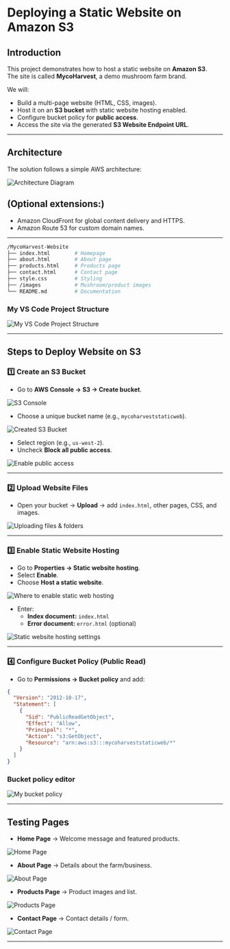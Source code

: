 # Deploying a Static Website on Amazon S3

## Introduction

This project demonstrates how to host a static website on **Amazon S3**.  
The site is called **MycoHarvest**, a demo mushroom farm brand.

We will:

- Build a multi-page website (HTML, CSS, images).  
- Host it on an **S3 bucket** with static website hosting enabled.  
- Configure bucket policy for **public access**.  
- Access the site via the generated **S3 Website Endpoint URL**.  

---

## Architecture

The solution follows a simple AWS architecture:

![Architecture Diagram](images/s3architecture.png) <!-- Add your architecture screenshot here -->
## (Optional extensions:)

- Amazon CloudFront for global content delivery and HTTPS.  
- Amazon Route 53 for custom domain names.  

---

```bash
/MycoHarvest-Website
├── index.html        # Homepage
├── about.html        # About page
├── products.html     # Products page
├── contact.html      # Contact page
├── style.css         # Styling
├── /images           # Mushroom/product images
└── README.md         # Documentation
```
### My VS Code Project Structure

![My VS Code Project Structure](images/vscodeprojectstructure.jpg)

---

## Steps to Deploy Website on S3

### 1️⃣ Create an S3 Bucket
- Go to **AWS Console → S3 → Create bucket**. 

![S3 Console](images/s3consolepage.jpg) 

- Choose a unique bucket name (e.g., `mycoharveststaticweb`).  

![Created S3 Bucket](images/createds3bucket.jpg)

- Select region (e.g., `us-west-2`).  
- Uncheck **Block all public access**.  

![Enable public access](images/disabledpublicaccess.jpg)

---

### 2️⃣ Upload Website Files
- Open your bucket → **Upload** → add `index.html`, other pages, CSS, and images. 

![Uploading files & folders](images/uploadingfiles&folders.jpg)

---

### 3️⃣ Enable Static Website Hosting
- Go to **Properties → Static website hosting**.  
- Select **Enable**.  
- Choose **Host a static website**.  

![Where to enable static web hosting](images/wheretoenablestaticwebhosting.jpg)

- Enter:  
  - **Index document:** `index.html`  
  - **Error document:** `error.html` (optional) 

![Static website hosting settings](images/enablingstaticwebhosting.jpg)  

---

### 4️⃣ Configure Bucket Policy (Public Read)
- Go to **Permissions → Bucket policy** and add:  

```json
{
  "Version": "2012-10-17",
  "Statement": [
    {
      "Sid": "PublicReadGetObject",
      "Effect": "Allow",
      "Principal": "*",
      "Action": "s3:GetObject",
      "Resource": "arn:aws:s3:::mycoharveststaticweb/*"
    }
  ]
}
```
### Bucket policy editor

![My bucket policy](images/createabucketpolicy.jpg)

---

## Testing Pages

- **Home Page** → Welcome message and featured products. 

![Home Page](images/myrenderedhomepage.jpg)

- **About Page** → Details about the farm/business.  

![About Page](images/aboutuspage.jpg)

- **Products Page** → Product images and list. 

![Products Page](images/productspage.jpg)

- **Contact Page** → Contact details / form.

![Contact Page](images/contactuspage.jpg)

---